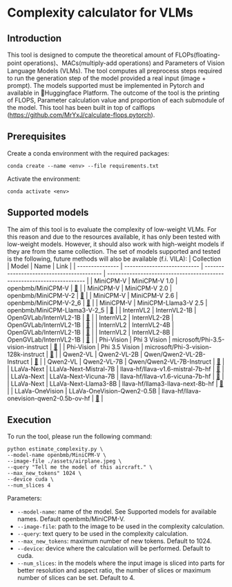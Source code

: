 # Complexity calculator for VLMs

## Introduction
This tool is designed to compute the theoretical amount of FLOPs(floating-point operations)、MACs(multiply-add operations) and Parameters of Vision Language Models (VLMs). The tool computes all preprocess steps required to run the generation step of the model provided a real input (image + prompt). The models supported must be implemented in Pytorch and available in 🤗Huggingface Platform. The outcome of the tool is the printing of FLOPS, Parameter calculation value and proportion of each submodule of the model. This tool has been built in top of calflops (https://github.com/MrYxJ/calculate-flops.pytorch).

## Prerequisites
Create a conda environment with the required packages:
```
conda create --name <env> --file requirements.txt
```

Activate the environment:
```
conda activate <env>
```

## Supported models
The aim of this tool is to evaluate the complexity of low-weight VLMs. For this reason and due to the resources available, it has only been tested with low-weight models. However, it should also work with high-weight models if they are from the same collection.
The set of models supported and tested is the following, future methods will also be available (f.i. VILA):
| Collection      | Model                       | Name                                      | Link                                                                   |
| --------------- | --------------------------- | ----------------------------------------- | ---------------------------------------------------------------------- |
| MiniCPM-V       | MiniCPM-V 1.0               | openbmb/MiniCPM-V                         | [🤗](https://huggingface.co/openbmb/MiniCPM-V)                         |
| MiniCPM-V       | MiniCPM-V 2.0               | openbmb/MiniCPM-V-2                       | [🤗](https://huggingface.co/openbmb/MiniCPM-V-2)                       |
| MiniCPM-V       | MiniCPM-V 2.6               | openbmb/MiniCPM-V-2_6                     | [🤗](https://huggingface.co/openbmb/MiniCPM-V-2_6)                     |
| MiniCPM-V       | MiniCPM-Llama3-V 2.5        | openbmb/MiniCPM-Llama3-V-2_5              | [🤗](https://huggingface.co/openbmb/MiniCPM-Llama3-V-2_5)              |
| InternVL2       | InternVL2-1B                | OpenGVLab/InternVL2-1B                    | [🤗](https://huggingface.co/OpenGVLab/InternVL2-1B)                    |
| InternVL2       | InternVL2-2B                | OpenGVLab/InternVL2-1B                    | [🤗](https://huggingface.co/OpenGVLab/InternVL2-2B)                    |
| InternVL2       | InternVL2-4B                | OpenGVLab/InternVL2-1B                    | [🤗](https://huggingface.co/OpenGVLab/InternVL2-4B)                    |
| InternVL2       | InternVL2-8B                | OpenGVLab/InternVL2-1B                    | [🤗](https://huggingface.co/OpenGVLab/InternVL2-8B)                    |
| Phi-Vision      | Phi 3 Vision                | microsoft/Phi-3.5-vision-instruct         | [🤗](https://huggingface.co/microsoft/Phi-3.5-vision-instruct)         |
| Phi-Vision      | Phi 3.5 Vision              | microsoft/Phi-3-vision-128k-instruct      | [🤗](https://huggingface.co/microsoft/Phi-3-vision-128k-instruct)      |
| Qwen2-VL        | Qwen2-VL-2B                 | Qwen/Qwen2-VL-2B-Instruct                 | [🤗](https://huggingface.co/Qwen/Qwen2-VL-2B-Instruct)                 |
| Qwen2-VL        | Qwen2-VL-7B                 | Qwen/Qwen2-VL-7B-Instruct                 | [🤗](https://huggingface.co/Qwen/Qwen2-VL-7B-Instruct)                 |
| LLaVa-Next      | LLaVa-Next-Mistral-7B       | llava-hf/llava-v1.6-mistral-7b-hf         | [🤗](https://huggingface.co/llava-hf/llava-v1.6-mistral-7b-hf)         |
| LLaVa-Next      | LLaVa-Next-Vicuna-7B        | llava-hf/llava-v1.6-vicuna-7b-hf          | [🤗](https://huggingface.co/llava-hf/llava-v1.6-vicuna-7b-hf)          |
| LLaVa-Next      | LLaVa-Next-Llama3-8B        | llava-hf/llama3-llava-next-8b-hf          | [🤗](https://huggingface.co/llava-hf/llama3-llava-next-8b-hf)          |
| LLaVa-OneVision | LLaVa-OneVision-Qwen2-0.5B  | llava-hf/llava-onevision-qwen2-0.5b-ov-hf | [🤗](https://huggingface.co/llava-hf/llava-onevision-qwen2-0.5b-ov-hf) |

## Execution
To run the tool, please run the following command:
```
python estimate_complexity.py \
--model-name openbmb/MiniCPM-V \
--image-file ./assets/airplane.jpeg \
--query "Tell me the model of this aircraft." \
--max_new_tokens" 1024 \
--device cuda \
--num_slices 4
```

Parameters:
* `--model-name`: name of the model. See Supported models for available names. Default openbmb/MiniCPM-V.
* `--image-file`: path to the image to be used in the complexity calculation.
* `--query`: text query to be used in the complexity calculation.
* `--max_new_tokens`: maximum number of new tokens. Default to 1024.
* `--device`: device where the calculation will be performed. Default to cuda.
* `--num_slices`: in the models where the input image is sliced into parts for better resolution and aspect ratio, the number of slices or maximum number of slices can be set. Default to 4.
